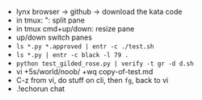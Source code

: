 - lynx browser -> github -> download the kata code
- in tmux: <prefix>": split pane
- in tmux <prefix>cmd+up/down: resize pane
- <prefix>up/down switch panes
- `ls *.py *.approved | entr -c ./test.sh`
- `ls *.py | entr -c black -l 79 .`
- `python test_gilded_rose.py | verify -t gr -d d.sh`
- vi +5s/world/noob/ +wq copy-of-test.md
- C-z from vi, do stuff on cli, then `fg`, back to vi
- .!echorun chat
